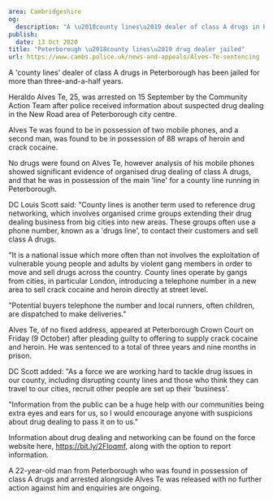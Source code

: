 ```yaml
area: Cambridgeshire
og:
  description: "A \u2018county lines\u2019 dealer of class A drugs in Peterborough has been jailed for more than three-and-a-half years."
publish:
  date: 13 Oct 2020
title: "Peterborough \u2018county lines\u2019 drug dealer jailed"
url: https://www.cambs.police.uk/news-and-appeals/Alves-Te-sentencing
```

A 'county lines' dealer of class A drugs in Peterborough has been jailed for more than three-and-a-half years.

Heraldo Alves Te, 25, was arrested on 15 September by the Community Action Team after police received information about suspected drug dealing in the New Road area of Peterborough city centre.

Alves Te was found to be in possession of two mobile phones, and a second man, was found to be in possession of 88 wraps of heroin and crack cocaine.

No drugs were found on Alves Te, however analysis of his mobile phones showed significant evidence of organised drug dealing of class A drugs, and that he was in possession of the main 'line' for a county line running in Peterborough.

DC Louis Scott said: "County lines is another term used to reference drug networking, which involves organised crime groups extending their drug dealing business from big cities into new areas. These groups often use a phone number, known as a 'drugs line', to contact their customers and sell class A drugs.

"It is a national issue which more often than not involves the exploitation of vulnerable young people and adults by violent gang members in order to move and sell drugs across the country. County lines operate by gangs from cities, in particular London, introducing a telephone number in a new area to sell crack cocaine and heroin directly at street level.

"Potential buyers telephone the number and local runners, often children, are dispatched to make deliveries."

Alves Te, of no fixed address, appeared at Peterborough Crown Court on Friday (9 October) after pleading guilty to offering to supply crack cocaine and heroin. He was sentenced to a total of three years and nine months in prison.

DC Scott added: "As a force we are working hard to tackle drug issues in our county, including disrupting county lines and those who think they can travel to our cities, recruit other people are set up their 'business'.

"Information from the public can be a huge help with our communities being extra eyes and ears for us, so I would encourage anyone with suspicions about drug dealing to pass it on to us."

Information about drug dealing and networking can be found on the force website here, https://bit.ly/2Floqmf, along with the option to report information.

A 22-year-old man from Peterborough who was found in possession of class A drugs and arrested alongside Alves Te was released with no further action against him and enquiries are ongoing.
